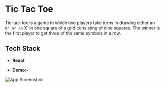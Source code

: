 
# Tic Tac Toe

Tic-tac-toe is a game in which two players take turns in drawing either an ` O' or an ` X' in one square of a grid consisting of nine squares. The winner is the first player to get three of the same symbols in a row.


## Tech Stack

- **React**




- **Demo:-**

![App Screenshot](https://i.postimg.cc/4nCwpKxr/tictac.png)
